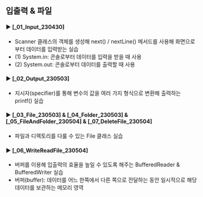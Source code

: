 ####
## 입출력 & 파일
####
#### ► [_01_Input_230430]
- Scanner 클래스의 객체를 생성해 next() / nextLine() 메서드를 사용해 화면으로부터 데이터를 입력받는 실습
- (1) System.in: 콘솔로부터 데이터를 입력을 받을 때 사용
- (2) System.out: 콘솔로부터 데이터를 출력할 때 사용
####
#### ► [_02_Output_230503]
- 지시자(specifier)를 통해 변수의 값을 여러 가지 형식으로 변환해 출력하는 printf() 실습
####
#### ► [_03_File_230503] & [_04_Folder_230503] & [_05_FileAndFolder_230504] & [_07_DeleteFile_230504]
- 파일과 디렉토리를 다룰 수 있는 File 클래스 실습
####
#### ► [_06_WriteReadFile_230504]
- 버퍼를 이용해 입출력의 효율을 높일 수 있도록 해주는 BufferedReader & BufferedWriter 실습
- 버퍼(buffer): 데이터를 어느 한쪽에서 다른 쪽으로 전달하는 동안 일시적으로 해당 데이터를 보관하는 메모리 영역
####
